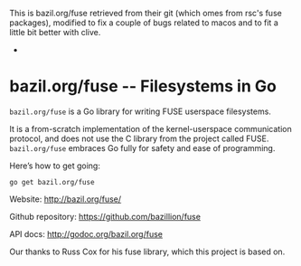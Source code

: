 This is bazil.org/fuse retrieved from their git (which omes from rsc's fuse packages),
modified to fix a couple of bugs related to macos and to fit a little bit better with clive.

-

bazil.org/fuse -- Filesystems in Go
===================================

`bazil.org/fuse` is a Go library for writing FUSE userspace
filesystems.

It is a from-scratch implementation of the kernel-userspace
communication protocol, and does not use the C library from the
project called FUSE. `bazil.org/fuse` embraces Go fully for safety and
ease of programming.

Here’s how to get going:

    go get bazil.org/fuse

Website: http://bazil.org/fuse/

Github repository: https://github.com/bazillion/fuse

API docs: http://godoc.org/bazil.org/fuse

Our thanks to Russ Cox for his fuse library, which this project is
based on.
